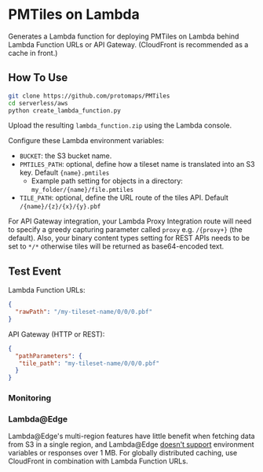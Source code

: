 # PMTiles on Lambda

Generates a Lambda function for deploying PMTiles on Lambda behind Lambda Function URLs or API Gateway. (CloudFront is recommended as a cache in front.)

## How To Use

```sh
git clone https://github.com/protomaps/PMTiles
cd serverless/aws
python create_lambda_function.py
```

Upload the resulting `lambda_function.zip` using the Lambda console.

Configure these Lambda environment variables:

* `BUCKET`: the S3 bucket name.
* `PMTILES_PATH`: optional, define how a tileset name is translated into an S3 key. Default `{name}.pmtiles`
  * Example path setting for objects in a directory: `my_folder/{name}/file.pmtiles`
* `TILE_PATH`: optional, define the URL route of the tiles API. Default `/{name}/{z}/{x}/{y}.pbf`

For API Gateway integration, your Lambda Proxy Integration route will need to specify a greedy capturing parameter called `proxy` e.g. `/{proxy+}` (the default). Also, your binary content types setting for REST APIs needs to be set to `*/*` otherwise tiles will be returned as base64-encoded text.

## Test Event

Lambda Function URLs:

```json
{
  "rawPath": "/my-tileset-name/0/0/0.pbf"
}
```

API Gateway (HTTP or REST):

```json
{
  "pathParameters": {
   "tile_path": "my-tileset-name/0/0/0.pbf"
  }
}
```


### Monitoring



### Lambda@Edge

Lambda@Edge's multi-region features have little benefit when fetching data from S3 in a single region, and Lambda@Edge [doesn't support](https://docs.aws.amazon.com/AmazonCloudFront/latest/DeveloperGuide/edge-functions-restrictions.html) environment variables or responses over 1 MB. For globally distributed caching, use CloudFront in combination with Lambda Function URLs.
